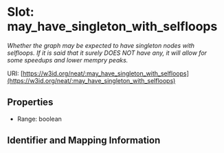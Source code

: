 # Slot: may_have_singleton_with_selfloops
_Whether the graph may be expected to have singleton nodes with selfloops. If it is said that it surely DOES NOT have any, it will allow for some speedups and lower mempry peaks._


URI: [https://w3id.org/neat/:may_have_singleton_with_selfloops](https://w3id.org/neat/:may_have_singleton_with_selfloops)



<!-- no inheritance hierarchy -->


## Properties

 * Range: boolean



## Identifier and Mapping Information





